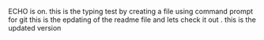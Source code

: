 ECHO is on.
this is the typing test by creating a file using command prompt 
for git
this is the epdating of the readme file and lets check it out .
this is the updated version